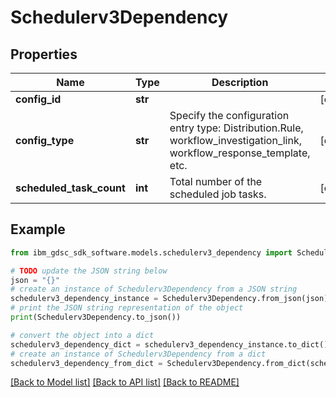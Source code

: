 # Schedulerv3Dependency


## Properties

Name | Type | Description | Notes
------------ | ------------- | ------------- | -------------
**config_id** | **str** |  | [optional] 
**config_type** | **str** | Specify the configuration entry type: Distribution.Rule, workflow_investigation_link, workflow_response_template, etc. | [optional] 
**scheduled_task_count** | **int** | Total number of the scheduled job tasks. | [optional] 

## Example

```python
from ibm_gdsc_sdk_software.models.schedulerv3_dependency import Schedulerv3Dependency

# TODO update the JSON string below
json = "{}"
# create an instance of Schedulerv3Dependency from a JSON string
schedulerv3_dependency_instance = Schedulerv3Dependency.from_json(json)
# print the JSON string representation of the object
print(Schedulerv3Dependency.to_json())

# convert the object into a dict
schedulerv3_dependency_dict = schedulerv3_dependency_instance.to_dict()
# create an instance of Schedulerv3Dependency from a dict
schedulerv3_dependency_from_dict = Schedulerv3Dependency.from_dict(schedulerv3_dependency_dict)
```
[[Back to Model list]](../README.md#documentation-for-models) [[Back to API list]](../README.md#documentation-for-api-endpoints) [[Back to README]](../README.md)


